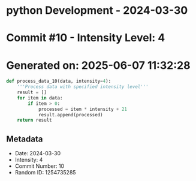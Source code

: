 ﻿# python Development - 2024-03-30
# Commit #10 - Intensity Level: 4
# Generated on: 2025-06-07 11:32:28
```python
def process_data_10(data, intensity=4):
    '''Process data with specified intensity level'''
    result = []
    for item in data:
        if item > 0:
            processed = item * intensity + 21
            result.append(processed)
    return result
```
## Metadata
- Date: 2024-03-30
- Intensity: 4
- Commit Number: 10
- Random ID: 1254735285
